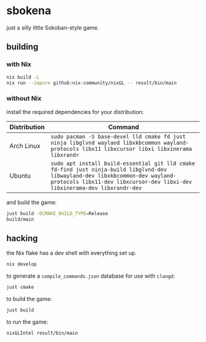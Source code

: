 # sbokena

just a silly little Sokoban-style game.

## building

### with Nix

```sh
nix build -L
nix run --impure github:nix-community/nixGL -- result/bin/main
```

### without Nix

install the required dependencies for your distribution:

| Distribution | Command                                                                                                                                                                                                    |
| ------------ | ---------------------------------------------------------------------------------------------------------------------------------------------------------------------------------------------------------- |
| Arch Linux   | `sudo pacman -S base-devel lld cmake fd just ninja libglvnd wayland libxkbcommon wayland-protocols libx11 libxcursor libxi libxinerama libxrandr`                                                          |
| Ubuntu       | `sudo apt install build-essential git lld cmake fd-find just ninja-build libglvnd-dev libwayland-dev libxkbcommon-dev wayland-protocols libx11-dev libxcursor-dev libxi-dev libxinerama-dev libxrandr-dev` |

and build the game:

```sh
just build -DCMAKE_BUILD_TYPE=Release
build/main
```

## hacking

the Nix flake has a dev shell with everything set up.

```sh
nix develop
```

to generate a `compile_commands.json` database for use with `clangd`:

```sh
just cmake
```

to build the game:

```sh
just build
```

to run the game:

```sh
nixGLIntel result/bin/main
```
